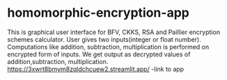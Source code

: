 # homomorphic-encryption-app
This is graphical user interface for BFV, CKKS, RSA and Paillier encryption schemes calculator.  User gives two inputs(integer or float number). Computations like addition, subtraction, multiplication is performed on encrypted form of inputs. We get output as decrypted values of addition,subtraction, multiplication. 
https://3xwrt8bmym8zqldchcuew2.streamlit.app/ -link to app
